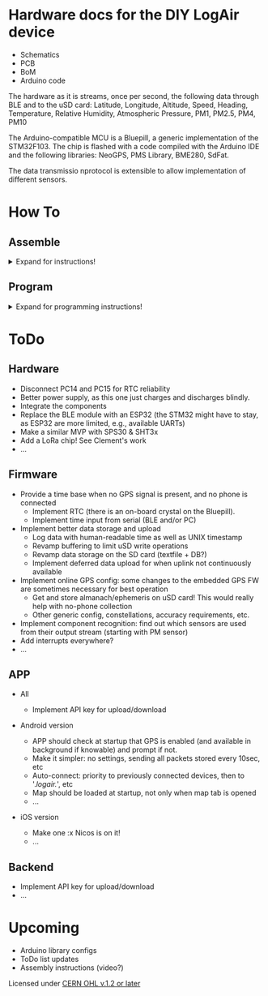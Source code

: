 # Hardware docs for the DIY LogAir device

- Schematics
- PCB
- BoM
- Arduino code

The hardware as it is streams, once per second, the following data through BLE and to the uSD card:
Latitude, Longitude, Altitude, Speed, Heading, Temperature, Relative Humidity, Atmospheric Pressure, PM1, PM2.5, PM4, PM10

The Arduino-compatible MCU is a Bluepill, a generic implementation of the STM32F103. The chip is flashed with a code compiled with the Arduino IDE and the following libraries: NeoGPS, PMS Library, BME280, SdFat.

The data transmissio nprotocol is extensible to allow implementation of different sensors.

# How To

## Assemble
<details>
  <summary>Expand for instructions!</summary>
  
  ### Material

- LogAir PCB
- Bluepill + connectors
- BME280 + connector
- uSD module
- BLE module
- PMS7003 + connector
- DC step-up
- Charger module
- GPS module

- Soldering iron + tin
- double-sided tape + jelly tape if available
- cutting pliers
- flat pliers
  
  ### Instructions

0. A very first step should be to try and upload code to the Bluepill. This is before the rest as it happened that the chips could not be programmed, and realizing that after all that work is not ideal. Upload a bootloader, a blink code, and there you go.

1. Solder the Bluepill connectors. Use the holes in the PCB as a guide for alignment. The G (GND, ground) pins are harder to solder, because of the copper mass involved.
<div align="center"><img src=/img/1_PCB_and_Bluepill.jpg width=400px</img></div>

2. Solder the assembled Bluepill to the PCB. Pay attention to the orientation.
<div align=center><img src=/img/2_PCB_back.jpg width=400px</img></div>

3. Prepare the BME280 (solder the connectors), the BLE module (straighten the pins with a flat plier), and the uSD module
<div align=center><img src=/img/3_Prepare_BLE_BME280_SD.jpg width=400px</img></div>

4. Place the BLE, BME, and uSD modules. Follow the picture, the BME280 (violet module) should be as far as possible from the PCB), with its pins barely sticking through on the other side.
<div align=center><img src=/img/4.1_Placement_BLE_BME_SD.jpg width=400px</img></div>
<div align=center><img src=/img/4.2_Placement_BLE_BME_SD.jpg width=400px</img></div>

5. Prepare the PCB for the power modules: put a thin layer of tin on the (blue) charger module pads, and a solder blob on one of the (red) step-up pads
<div align=center><img src=/img/5.1_Power_Preparing.jpg width=400px</img></div>

6. Solder the charger module by putting it in place, and adding solder on the pads from the top. I count about 5 seconds of applying heat for the tin applied on step 5 to melt. Then solder the step-up module using the first pad to hold it in place. When you are done, check the conductivity between the pins of the two modules, and that between the pads of the charging module. The latter because the method used to solder can produce 'tin overflows'. 
<div align=center><img src=/img/5.2_Power_Place.jpg width=400px</img></div>
<div align=center><img src=/img/5.3_Power_Solder.jpg width=400px</img></div>

Then place and solder the switch. Here, try to apply a minimal amount of tin. As the other side of the pins will go against the PMS7003 which has a conductive casing, the pins should be cut or filed down, then taped over (two layers of normal, clear tape are enough)
<div align=center><img src=/img/6.2_Switch_Solder.jpg width=400px</img></div>
<div align=center><img src=/img/6.3_Switch_cut.jpg width=400px</img></div>

7. Bend lightly the SWD pins of the Bluepill to give room for soldering the GPS wires
<div align=center><img src=/img/6.1_Switch_Place.jpg width=400px</img></div>

8. Solder the GPS wires. The order is the same as their order on the GPS-side plug, you can use the PCB markings (5V is red) and pictures to help you. The wires should not go over each other at any point for the order to be preserved.
<div align=center><img src=/img/7.1_GPS_Prepare.jpg width=400px</img></div>
<div align=center><img src=/img/7.2_GPS_Solder.jpg width=400px</img></div>

9. Solder the connector for the PMS7003. As the width of the Bluepill vary a bit, it is safer to solder it lightly 'bent' away from the bluepill. To do that, solder the pins that are on the far side from the Bluepill first, then plug the PMS7003 in to see how thing fit. Then remove and solder the rest. 5-10 degrees should do.
<div align=center><img src=/img/8_PMS7003_pin_solder.jpg width=400px</img></div>

10. For a smaller device, I cut most of the pins apparent on the back of the PCB to the top of the tin cone. Apply insulation on the pins, and this is important. I use a sticky, translucent, think tape I found on aliexpress. Any other ~1-2mm insulating material will easily do.
<div align=center><img src=/img/9_Pin_Cut_and_Stickies.jpg width=400px</img></div>

11. Solder the battery wires to the charger module pads
<div align=center><img src=/img/10_Battery.jpg width=400px</img></div>

12. Before finalizing the assembly, write down the PMS7003 serial number somewhere, to track device quality :)
<div align=center><img src=/img/11_Sensor_info.jpg width=400px</img></div>

13. And it is done :)
<div align=center><img src=/img/12_Final.jpg width=400px</img></div>

  </details>
  
## Program

<details>
  <summary>Expand for programming instructions!</summary>
  
### Pre-requisites
- A Bluepill with functional bootload (e.g. generic_boot20_pc13.bin from https://github.com/rogerclarkmelbourne/STM32duino-bootloader
- Install Arduino IDE
- Install board definition:File > Preferences > Additional Boards Manager URLs: add the following URL to the list (empty by default):
  `https://github.com/stm32duino/BoardManagerFiles/raw/main/package_stmicroelectronics_index.json`
- Tools > Board > Boards Manager > Search 'STM32' > Install 'STM32 MCU based boards'
    
<details>
<summary>For older instructions using unofficial stm32duino core</summary>
  
- Install board definition:File > Preferences > Additional Boards Manager URLs: add the following URL to the list (empty by default):
`http://dan.drown.org/stm32duino/package_STM32duino_index.json`
- Tools > Board > Boards Manager > Search 'STM32' > Install 'STM32F1xx/GD32F1xx boards'
- Once done, close the Board Manager and Select the Board: Tools > Board > STM32F1 Boards (Arduino_STM32) > Maple mini
  
NO NEED TO FOLLOW THE CONFIGURE SECTION BELOW.
    
</details>
  
### Configure
  - Select the proper board:
  `Tools > Boards > STM32 Boards (selected from submenu) > Generic STM32F1 series`
  - Enable configurations we need:
    - `Tools > U(S)ART Support > Enabled (Generic 'Serial')`
    - `Tools > USB Support > CDC (Generic Serial supersedes U(S)ART)`
    - `Tools > Upload Method > Maple DFU Bootloader 2.0`

### Libraries
Install the following libraries from the Library Manager
Tools > Manage Libraries... 

- NeoGPS: Install, and replace the contents of `$HOME/Arduino/libraries/NeoGPS/src/GPSport.h` by:
```
#ifndef GPSport_h
#define GPSport_h

#define gpsPort Serial2
#define GPS_PORT_NAME "Serial2"
#define DEBUG_PORT Serial

#endif
```
- BME280 by Tyler Glenn
- PMS Library by Mariusz Kacki
  
## Connect, compile and upload
Let us now try and upload a quick code to test if all works...

- Open the Blink example, and add `#define LED_BUILTIN PC13` at the very beginning
- Select the Port: Tools > Port > ... (depends on your OS)
- Press the Compile and Upload arrow....

If the upload does not go through, this might be because the board cannot auto-reset with your computer.
To upload, you will need to manually reset by pressing the button you can see near where the GPS chip is stuck just before pressing the Compile arrow. It takes a bit of trial and error and some OS's need it while some others don't.

## Upload the LogAir code
Download the code from the repository, and follow the same process as above.

## Connect
UART parameters to connect to the serial monitor are the ones set in the code. The default is 112500, but 9600 was previously used.

## Troubleshoot

### Board appears in dmesg, but not in lsusb 
You might need to create a udev rules file
`/etc/udev/rules.d/45-bluepill.rules`
```
ATTRS{idVendor}=="1eaf", ATTRS{idProduct}=="0004", MODE="0666" SYMLINK+="maple", ENV{ID_MM_DEVICE_IGNORE}="1"
ATTRS{idVendor}=="1eaf", ATTRS{idProduct}=="0003", MODE="0666" SYMLINK+="maple", ENV{ID_MM_DEVICE_IGNORE}="1"
```
  </details>
  
# ToDo

## Hardware
- Disconnect PC14 and PC15 for RTC reliability
- Better power supply, as this one just charges and discharges blindly.
- Integrate the components
- Replace the BLE module with an ESP32 (the STM32 might have to stay, as ESP32 are more limited, e.g., available UARTs)
- Make a similar MVP with SPS30 & SHT3x
- Add a LoRa chip! See Clement's work
- ...

## Firmware
- Provide a time base when no GPS signal is present, and no phone is connected
  - Implement RTC (there is an on-board crystal on the Bluepill).
  - Implement time input from serial (BLE and/or PC)
- Implement better data storage and upload 
  - Log data with human-readable time as well as UNIX timestamp
  - Revamp buffering to limit uSD write operations
  - Revamp data storage on the SD card (textfile + DB?)
  - Implement deferred data upload for when uplink not continuously available
- Implement online GPS config: some changes to the embedded GPS FW are sometimes necessary for best operation
  - Get and store almanach/ephemeris on uSD card! This would really help with no-phone collection
  - Other generic config, constellations, accuracy requirements, etc.
- Implement component recognition: find out which sensors are used from their output stream (starting with PM sensor)
- Add interrupts everywhere?
- ...

## APP

- All 
  - Implement API key for upload/download

- Android version
  - APP should check at startup that GPS is enabled (and available in background if knowable) and prompt if not. 
  - Make it simpler: no settings, sending all packets stored every 10sec, etc
  - Auto-connect: priority to previously connected devices, then to '.*logair.*', etc
  - Map should be loaded at startup, not only when map tab is opened
  - ...

- iOS version
  - Make one :x Nicos is on it!
  - ...

## Backend

  - Implement API key for upload/download
  - ...

# Upcoming

- Arduino library configs
- ToDo list updates
- Assembly instructions (video?)


Licensed under [CERN OHL v.1.2 or later](https://ohwr.org/project/cernohl/wikis/home)

